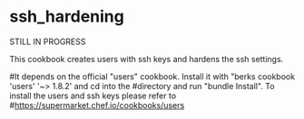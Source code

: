 # ssh_hardening
STILL IN PROGRESS

This cookbook creates users with ssh keys and hardens the ssh settings. 

#It depends on the official "users" cookbook. Install it with "berks cookbook 'users' '~> 1.8.2' and cd into the #directory and run "bundle Install". To install the users and ssh keys please refer to #https://supermarket.chef.io/cookbooks/users


